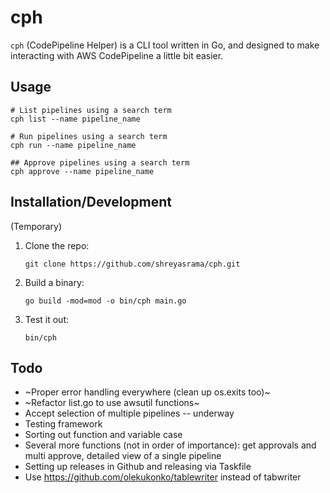 # cph
`cph` (CodePipeline Helper) is a CLI tool written in Go, and designed to make interacting with AWS CodePipeline a little bit easier.

## Usage
```
# List pipelines using a search term
cph list --name pipeline_name

# Run pipelines using a search term
cph run --name pipeline_name

## Approve pipelines using a search term
cph approve --name pipeline_name
```

## Installation/Development
(Temporary)
1. Clone the repo:

    `git clone https://github.com/shreyasrama/cph.git`

1. Build a binary:

    `go build -mod=mod -o bin/cph main.go`

1. Test it out:

    `bin/cph`

## Todo
- ~Proper error handling everywhere (clean up os.exits too)~
- ~Refactor list.go to use awsutil functions~
- Accept selection of multiple pipelines -- underway
- Testing framework
- Sorting out function and variable case
- Several more functions (not in order of importance): get approvals and multi approve, detailed view of a single pipeline
- Setting up releases in Github and releasing via Taskfile
- Use https://github.com/olekukonko/tablewriter instead of tabwriter
